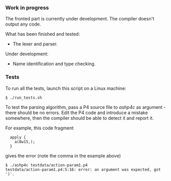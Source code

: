 ### Work in progress
The fronted part is currently under development. The compiler doesn't output any code. 

What has been finished and tested:
  - The lexer and parser. 
  
Under development:
  - Name identification and type checking.

### Tests

To run all the tests, launch this script on a Linux machine:

```$ ./run_tests.sh```

To test the parsing algorithm, pass a P4 source file to *ashp4c* as argument - there should be no errors. Edit the P4 code and introduce a mistake somewhere, then the compiler should be able to detect it and report it.

For example, this code fragment

```
  apply {
    a(8w15,);
  }
```
gives the error (note the comma in the example above)

```
$ ./ashp4c testdata/action-param1.p4
testdata/action-param1.p4:5:16: error: an argument was expected, got ')'.
```

